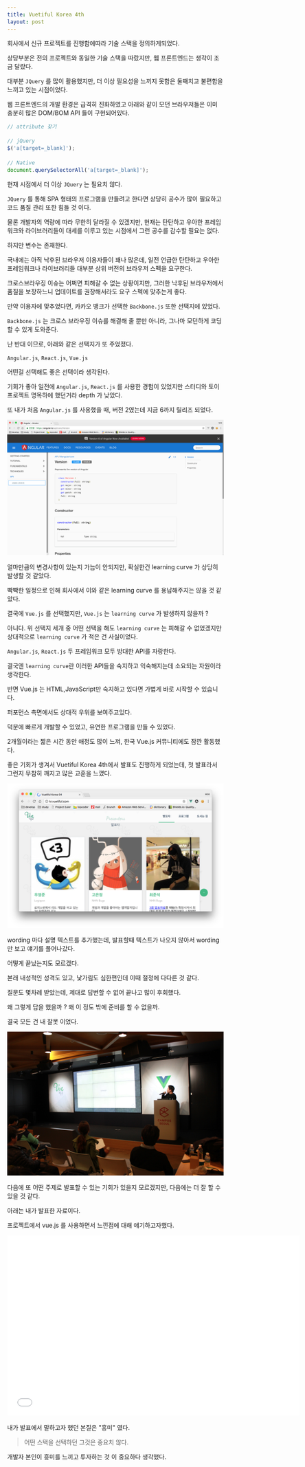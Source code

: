 ```yaml
---
title: Vuetiful Korea 4th
layout: post
---
```


회사에서 신규 프로젝트를 진행함에따라 기술 스택을 정의하게되었다.

상당부분은 전의 프로젝트와 동일한 기술 스택을 따랐지만, 웹 프론트엔드는 생각이 조금 달랐다.

대부분 `JQuery` 를 많이 활용했지만, 더 이상 필요성을 느끼지 못함은 둘째치고 불편함을 느끼고 있는 시점이었다.

웹 프론트엔드의 개발 환경은 급격히 진화하였고 아래와 같이 모던 브라우저들은 이미 충분히 많은 DOM/BOM API 들이 구현되어있다.

```javascript
// attribute 찾기

// jQuery
$('a[target=_blank]');

// Native
document.querySelectorAll('a[target=_blank]');
```

현재 시점에서 더 이상 `JQuery` 는 필요치 않다.

`JQuery` 를 통해 SPA 형태의 프로그램을 만들려고 한다면 상당히 공수가 많이 필요하고 코드 품질 관리 또한 힘들 것 이다.

물론 개발자의 역량에 따라 무한히 달라질 수 있겠지만, 현재는 탄탄하고 우아한 프레임워크와 라이브러리들이 대세를 이루고 있는 시점에서 그런 공수를 감수할 필요는 없다.

하지만 변수는 존재한다.

국내에는 아직 낙후된 브라우저 이용자들이 꽤나 많은데, 일전 언급한 탄탄하고 우아한 프레임워크나 라이브러리들 대부분 상위 버전의 브라우저 스펙을 요구한다.

크로스브라우징 이슈는 어쩌면 피해갈 수 없는 상황이지만, 그러한 낙후된 브라우저에서 품질을 보장하느니 업데이트를 권장해서라도 요구 스펙에 맞추는게 좋다.

만약 이용자에 맞추었다면, 카카오 뱅크가 선택한 `Backbone.js` 또한 선택지에 있었다.

`Backbone.js` 는 크로스 브라우징 이슈를 해결해 줄 뿐만 아니라, 그나마 모던하게 코딩할 수 있게 도와준다.

난 반대 이므로, 아래와 같은 선택지가 또 주었졌다.

`Angular.js`, `React.js`, `Vue.js`

어떤걸 선택해도 좋은 선택이라 생각된다.

기회가 좋아 일전에 `Angular.js`, `React.js` 를 사용한 경험이 있었지만 스터디와 토이 프로젝트 명목하에 했던거라 depth 가 낮았다.

또 내가 처음 `Angular.js` 를 사용했을 때, 버전 2였는데 지금 6까지 릴리즈 되었다.

![screen-shot-2018-05-06-01](/assets/images/posts/vuetiful-korea-4th/screen-shot-2018-05-06-01.png)

얼마만큼의 변경사항이 있는지 가늠이 안되지만, 확실한건 learning curve 가 상당히 발생할 것 같았다.

빡빡한 일정으로 인해 회사에서 이와 같은 learning curve 를 용납해주지는 않을 것 같았다.

결국에 `Vue.js` 를 선택했지만, `Vue.js` 는 `learning curve` 가 발생하지 않을까 ?

아니다. 위 선택지 세개 중 어떤 선택을 해도 `learning curve` 는 피해갈 수 없었겠지만 상대적으로 `learning curve` 가 적은 건 사실이었다.

`Angular.js`, `React.js` 두 프레임워크 모두 방대한 API를 자랑한다.

결국엔 `learning curve`란 이러한 API들을 숙지하고 익숙해지는데 소요되는 자원이라 생각한다.

반면 Vue.js 는 HTML,JavaScript만 숙지하고 있다면 가볍게 바로 시작할 수 있습니다.

퍼포먼스 측면에서도 상대적 우위를 보여주고있다.

덕분에 빠르게 개발할 수 있었고, 유연한 프로그램을 만들 수 있었다.

2개월이라는 짧은 시간 동안 애정도 많이 느껴, 한국 Vue.js 커뮤니티에도 잠깐 활동했다.

좋은 기회가 생겨서 Vuetiful Korea 4th에서 발표도 진행하게 되었는데, 첫 발표라서 그런지 무참히 깨지고 많은 교훈을 느꼈다.

![screen-shot-2018-05-06-02](/assets/images/posts/vuetiful-korea-4th/screen-shot-2018-05-06-02.png)

wording 마다 설명 텍스트를 추가했는데, 발표할때 텍스트가 나오지 않아서 wording 만 보고 얘기를 풀어나갔다.

어떻게 끝났는지도 모르겠다.

본래 내성적인 성격도 있고, 낯가림도 심한편인데 이때 절정에 다다른 것 같다.

질문도 몇차례 받았는데, 제대로 답변할 수 없어 끝나고 많이 후회했다.

왜 그렇게 답을 했을까 ? 왜 이 정도 밖에 준비를 할 수 없을까.

결국 모든 건 내 잘못 이었다.

![발표 모습](/assets/images/posts/vuetiful-korea-4th/IMG_0034.jpg)

다음에 또 어떤 주제로 발표할 수 있는 기회가 있을지 모르겠지만, 다음에는 더 잘 할 수 있을 것 같다.

아래는 내가 발표한 자료이다.

프로젝트에서 vue.js 를 사용하면서 느낀점에 대해 얘기하고자했다.

<iframe src="//slides.com/hax0r/vuetiful-korea-4th/embed" width="680" height="420" scrolling="no" frameborder="0" webkitallowfullscreen mozallowfullscreen allowfullscreen></iframe>

내가 발표에서 말하고자 했던 본질은 "흥미" 였다.

> 어떤 스택을 선택하던 그것은 중요치 않다.

개발자 본인이 흥미를 느끼고 투자하는 것 이 중요하다 생각했다.

